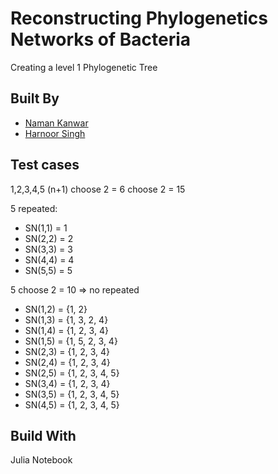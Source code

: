 # Reconstructing Phylogenetics Networks of Bacteria
Creating a level 1 Phylogenetic Tree

## Built By 
* [Naman Kanwar](https://github.com/Naman26) 
* [Harnoor Singh](https://github.com/iharnoor) 

## Test cases
1,2,3,4,5
(n+1) choose 2 = 6 choose 2 = 15

5 repeated:
* SN(1,1) = 1
* SN(2,2) = 2
* SN(3,3) = 3
* SN(4,4) = 4
* SN(5,5) = 5

5 choose 2 = 10 => no repeated
* SN(1,2) = {1, 2}
* SN(1,3) = {1, 3, 2, 4}
* SN(1,4) = {1, 2, 3, 4}
* SN(1,5) = {1, 5, 2, 3, 4}
* SN(2,3) = {1, 2, 3, 4}
* SN(2,4) = {1, 2, 3, 4}
* SN(2,5) = {1, 2, 3, 4, 5}
* SN(3,4) = {1, 2, 3, 4}
* SN(3,5) = {1, 2, 3, 4, 5}
* SN(4,5) = {1, 2, 3, 4, 5}

## Build With
Julia Notebook

